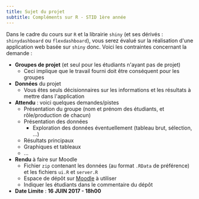 ```yaml
---
title: Sujet du projet
subtitle: Compléments sur R - STID 1ère année
---
```


Dans le cadre du cours sur `R` et la librairie `shiny` (et ses dérivés : `shinydashboard` ou `flexdashboard`), vous serez évalué sur la réalisation d'une application web basée sur `shiny` donc. Voici les contraintes concernant la demande :

- **Groupes de projet** (et seul pour les étudiants n'ayant pas de projet)
    - Ceci implique que le travail fourni doit être conséquent pour les groupes
- **Données** du projet
    - Vous êtes seuls décisionnaires sur les informations et les résultats à mettre dans l'application
- **Attendu** : voici quelques demandes/pistes
    - Présentation du groupe (nom et prénom des étudiants, et rôle/production de chacun)
    - Présentation des données
        - Exploration des données éventuellement (tableau brut, sélection, ...)
    - Résultats principaux
    - Graphiques et tableaux
    - ...
- **Rendu** à faire sur Moodle
    - Fichier `zip` contenant les données (au format `.RData` de préférence) et les fichiers `ui.R` et `server.R` 
    - Espace de dépôt sur [Moodle](https://moodle.iut.parisdescartes.fr/mod/assign/view.php?id=21890) à utiliser
    - Indiquer les étudiants dans le commentaire du dépôt
- **Date Limite** : **16 JUIN 2017 - 18h00**
